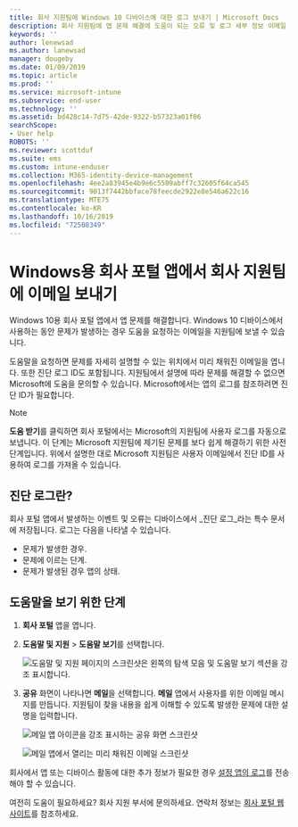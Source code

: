 ```yaml
---
title: 회사 지원팀에 Windows 10 디바이스에 대한 로그 보내기 | Microsoft Docs
description: 회사 지원팀에 앱 문제 해결에 도움이 되는 오류 및 로그 세부 정보 이메일 보내기
keywords: ''
author: lenewsad
ms.author: lanewsad
manager: dougeby
ms.date: 01/09/2019
ms.topic: article
ms.prod: ''
ms.service: microsoft-intune
ms.subservice: end-user
ms.technology: ''
ms.assetid: bd428c14-7d75-42de-9322-b57323a01f06
searchScope:
- User help
ROBOTS: ''
ms.reviewer: scottduf
ms.suite: ems
ms.custom: intune-enduser
ms.collection: M365-identity-device-management
ms.openlocfilehash: 4ee2a83945e4b9e6c5509abff7c32605f64ca545
ms.sourcegitcommit: 9013f7442bbface78feecde2922e8e546a622c16
ms.translationtype: MTE75
ms.contentlocale: ko-KR
ms.lasthandoff: 10/16/2019
ms.locfileid: "72508349"
---
```

# <a name="email-your-company-support-about-problem-from-company-portal-for-windows"></a>Windows용 회사 포털 앱에서 회사 지원팀에 이메일 보내기

Windows 10용 회사 포털 앱에서 앱 문제를 해결합니다. Windows 10 디바이스에서 사용하는 동안 문제가 발생하는 경우 도움을 요청하는 이메일을 지원팀에 보낼 수 있습니다. 

도움말을 요청하면 문제를 자세히 설명할 수 있는 위치에서 미리 채워진 이메일을 엽니다. 또한 진단 로그 ID도 포함됩니다. 지원팀에서 설명에 따라 문제를 해결할 수 없으면 Microsoft에 도움을 문의할 수 있습니다. Microsoft에서는 앱의 로그를 참조하려면 진단 ID가 필요합니다.   


> [!Note]
> **도움 받기**를 클릭하면 회사 포털에서는 Microsoft의 지원팀에 사용자 로그를 자동으로 보냅니다. 이 단계는 Microsoft 지원팀에 제기된 문제를 보다 쉽게 해결하기 위한 사전 단계입니다. 위에서 설명한 대로 Microsoft 지원팀은 사용자 이메일에서 진단 ID를 사용하여 로그를 가져올 수 있습니다.  

## <a name="what-is-a-diagnostic-log"></a>진단 로그란?

회사 포털 앱에서 발생하는 이벤트 및 오류는 디바이스에서 _진단 로그_라는 특수 문서에 저장됩니다. 로그는 다음을 나타낼 수 있습니다.  
* 문제가 발생한 경우.  
* 문제에 이르는 단계.  
* 문제가 발생된 경우 앱의 상태.   

## <a name="steps-to-get-help"></a>도움말을 보기 위한 단계  

1. **회사 포털** 앱을 엽니다.
2. **도움말 및 지원** > **도움말 보기**를 선택합니다.  

   ![도움말 및 지원 페이지의 스크린샷은 왼쪽의 탐색 모음 및 도움말 보기 섹션을 강조 표시합니다.](./media/1812_UCP_Help_Support_Get_Help_Logs.png)    

3. **공유** 화면이 나타나면 **메일**을 선택합니다. **메일** 앱에서 사용자를 위한 이메일 메시지를 만듭니다. 지원팀이 찾을 내용을 쉽게 이해할 수 있도록 발생한 문제에 대한 설명을 입력합니다.  

   ![메일 앱 아이콘을 강조 표시하는 공유 화면 스크린샷](./media/1811_Mail_Logs_Windows_CPapp.png)  


   ![메일 앱에서 열리는 미리 채워진 이메일 스크린샷](./media/1811_Get_Help_Email_Windows_CPapp.png)  

회사에서 앱 또는 디바이스 활동에 대한 추가 정보가 필요한 경우 [설정 앱의 로그](send-logs-to-your-it-admin-settings-windows.md)를 전송해야 할 수 있습니다.  

여전히 도움이 필요하세요? 회사 지원 부서에 문의하세요. 연락처 정보는 [회사 포털 웹 사이트](https://go.microsoft.com/fwlink/?linkid=2010980)를 참조하세요.  
